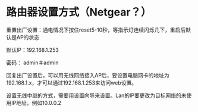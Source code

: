 # 路由器设置方式（Netgear？）

重置出厂设置：通电情况下按住reset5-10秒，等指示灯连续闪烁几下，重启后默认是AP的状态

默认IP：192.168.1.253

密码： admin＃admin

回复出厂设置后，可以用无线网络接入AP后，要设置电脑网卡的地址为192.168.1.x，才可以通过192.168.1.253来访问web设置。

设置无线中继的方式，需要用设置向导来设置。Lan的IP要更改为目标网络的未使用IP地址，例如10.0.0.2